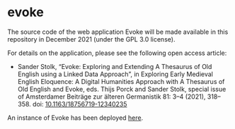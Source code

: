 # evoke

The source code of the web application Evoke will be made available in this repository in December 2021 (under the GPL 3.0 license).

For details on the application, please see the following open access article:
* Sander Stolk, “Evoke: Exploring and Extending A Thesaurus of Old English using a Linked Data Approach”, in Exploring Early Medieval English Eloquence: A Digital Humanities Approach with A Thesaurus of Old English and Evoke, eds. Thijs Porck and Sander Stolk, special issue of Amsterdamer Beiträge zur älteren Germanistik 81: 3–4 (2021), 318–358. doi: [10.1163/18756719-12340235](https://doi.org/10.1163/18756719-12340235)

An instance of Evoke has been deployed [here](http://evoke.ullet.net).
